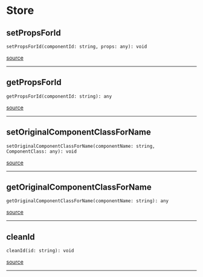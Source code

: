 # Store

## setPropsForId

`setPropsForId(componentId: string, props: any): void`

[source](https://github.com/wix/react-native-navigation/blob/v2/lib/src/components/Store.ts#L7)

---

## getPropsForId

`getPropsForId(componentId: string): any`

[source](https://github.com/wix/react-native-navigation/blob/v2/lib/src/components/Store.ts#L11)

---

## setOriginalComponentClassForName

`setOriginalComponentClassForName(componentName: string, ComponentClass: any): void`

[source](https://github.com/wix/react-native-navigation/blob/v2/lib/src/components/Store.ts#L15)

---

## getOriginalComponentClassForName

`getOriginalComponentClassForName(componentName: string): any`

[source](https://github.com/wix/react-native-navigation/blob/v2/lib/src/components/Store.ts#L19)

---

## cleanId

`cleanId(id: string): void`

[source](https://github.com/wix/react-native-navigation/blob/v2/lib/src/components/Store.ts#L23)

---


